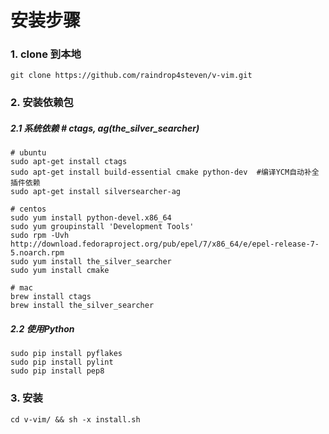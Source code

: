 # 安装步骤

### 1. clone 到本地

```
git clone https://github.com/raindrop4steven/v-vim.git
```


### 2. 安装依赖包


##### 2.1 系统依赖 # ctags, ag(the_silver_searcher)

```
# ubuntu
sudo apt-get install ctags
sudo apt-get install build-essential cmake python-dev  #编译YCM自动补全插件依赖
sudo apt-get install silversearcher-ag

# centos
sudo yum install python-devel.x86_64
sudo yum groupinstall 'Development Tools'
sudo rpm -Uvh http://download.fedoraproject.org/pub/epel/7/x86_64/e/epel-release-7-5.noarch.rpm
sudo yum install the_silver_searcher
sudo yum install cmake

# mac
brew install ctags
brew install the_silver_searcher
```

##### 2.2 使用Python

```
sudo pip install pyflakes
sudo pip install pylint
sudo pip install pep8
```


### 3. 安装

```
cd v-vim/ && sh -x install.sh
```
